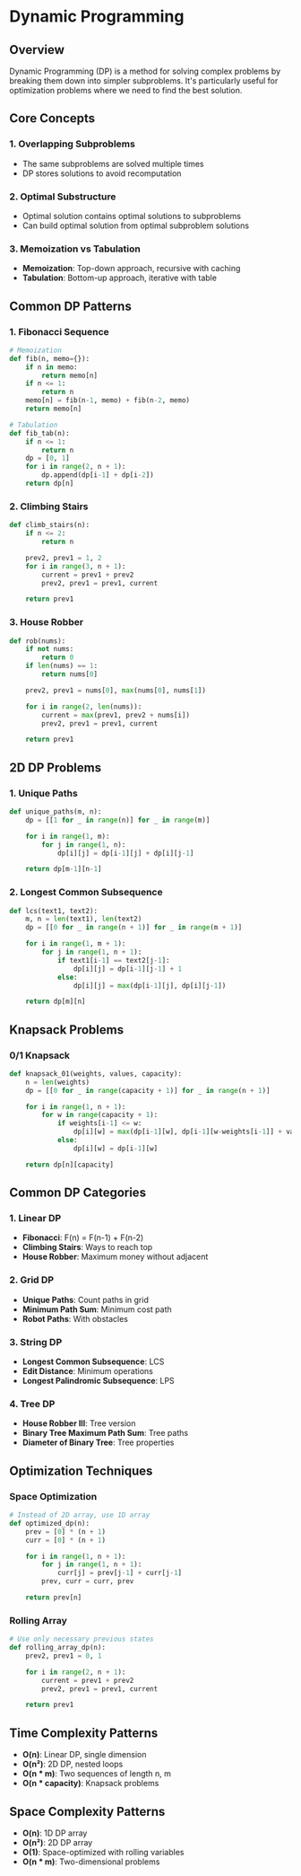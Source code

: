 # Dynamic Programming

## Overview

Dynamic Programming (DP) is a method for solving complex problems by breaking them down into simpler subproblems. It's particularly useful for optimization problems where we need to find the best solution.

## Core Concepts

### 1. Overlapping Subproblems

- The same subproblems are solved multiple times
- DP stores solutions to avoid recomputation

### 2. Optimal Substructure

- Optimal solution contains optimal solutions to subproblems
- Can build optimal solution from optimal subproblem solutions

### 3. Memoization vs Tabulation

- **Memoization**: Top-down approach, recursive with caching
- **Tabulation**: Bottom-up approach, iterative with table

## Common DP Patterns

### 1. Fibonacci Sequence

```python
# Memoization
def fib(n, memo={}):
    if n in memo:
        return memo[n]
    if n <= 1:
        return n
    memo[n] = fib(n-1, memo) + fib(n-2, memo)
    return memo[n]

# Tabulation
def fib_tab(n):
    if n <= 1:
        return n
    dp = [0, 1]
    for i in range(2, n + 1):
        dp.append(dp[i-1] + dp[i-2])
    return dp[n]
```

### 2. Climbing Stairs

```python
def climb_stairs(n):
    if n <= 2:
        return n

    prev2, prev1 = 1, 2
    for i in range(3, n + 1):
        current = prev1 + prev2
        prev2, prev1 = prev1, current

    return prev1
```

### 3. House Robber

```python
def rob(nums):
    if not nums:
        return 0
    if len(nums) == 1:
        return nums[0]

    prev2, prev1 = nums[0], max(nums[0], nums[1])

    for i in range(2, len(nums)):
        current = max(prev1, prev2 + nums[i])
        prev2, prev1 = prev1, current

    return prev1
```

## 2D DP Problems

### 1. Unique Paths

```python
def unique_paths(m, n):
    dp = [[1 for _ in range(n)] for _ in range(m)]

    for i in range(1, m):
        for j in range(1, n):
            dp[i][j] = dp[i-1][j] + dp[i][j-1]

    return dp[m-1][n-1]
```

### 2. Longest Common Subsequence

```python
def lcs(text1, text2):
    m, n = len(text1), len(text2)
    dp = [[0 for _ in range(n + 1)] for _ in range(m + 1)]

    for i in range(1, m + 1):
        for j in range(1, n + 1):
            if text1[i-1] == text2[j-1]:
                dp[i][j] = dp[i-1][j-1] + 1
            else:
                dp[i][j] = max(dp[i-1][j], dp[i][j-1])

    return dp[m][n]
```

## Knapsack Problems

### 0/1 Knapsack

```python
def knapsack_01(weights, values, capacity):
    n = len(weights)
    dp = [[0 for _ in range(capacity + 1)] for _ in range(n + 1)]

    for i in range(1, n + 1):
        for w in range(capacity + 1):
            if weights[i-1] <= w:
                dp[i][w] = max(dp[i-1][w], dp[i-1][w-weights[i-1]] + values[i-1])
            else:
                dp[i][w] = dp[i-1][w]

    return dp[n][capacity]
```

## Common DP Categories

### 1. Linear DP

- **Fibonacci**: F(n) = F(n-1) + F(n-2)
- **Climbing Stairs**: Ways to reach top
- **House Robber**: Maximum money without adjacent

### 2. Grid DP

- **Unique Paths**: Count paths in grid
- **Minimum Path Sum**: Minimum cost path
- **Robot Paths**: With obstacles

### 3. String DP

- **Longest Common Subsequence**: LCS
- **Edit Distance**: Minimum operations
- **Longest Palindromic Subsequence**: LPS

### 4. Tree DP

- **House Robber III**: Tree version
- **Binary Tree Maximum Path Sum**: Tree paths
- **Diameter of Binary Tree**: Tree properties

## Optimization Techniques

### Space Optimization

```python
# Instead of 2D array, use 1D array
def optimized_dp(n):
    prev = [0] * (n + 1)
    curr = [0] * (n + 1)

    for i in range(1, n + 1):
        for j in range(1, n + 1):
            curr[j] = prev[j-1] + curr[j-1]
        prev, curr = curr, prev

    return prev[n]
```

### Rolling Array

```python
# Use only necessary previous states
def rolling_array_dp(n):
    prev2, prev1 = 0, 1

    for i in range(2, n + 1):
        current = prev1 + prev2
        prev2, prev1 = prev1, current

    return prev1
```

## Time Complexity Patterns

- **O(n)**: Linear DP, single dimension
- **O(n²)**: 2D DP, nested loops
- **O(n \* m)**: Two sequences of length n, m
- **O(n \* capacity)**: Knapsack problems

## Space Complexity Patterns

- **O(n)**: 1D DP array
- **O(n²)**: 2D DP array
- **O(1)**: Space-optimized with rolling variables
- **O(n \* m)**: Two-dimensional problems
